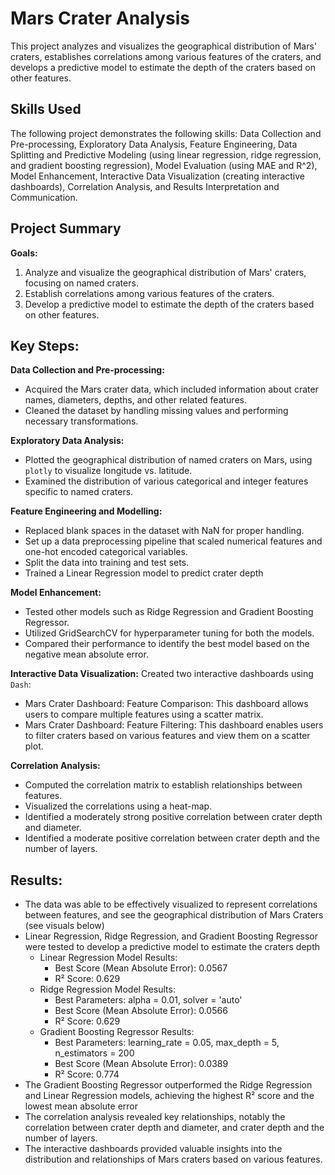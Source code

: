 # Mars Crater Analysis
This project analyzes and visualizes the geographical distribution of Mars' craters, establishes correlations among various features of the craters, and develops a predictive model to estimate the depth of the craters based on other features.

## Skills Used
The following project demonstrates the following skills: Data Collection and Pre-processing, Exploratory Data Analysis, Feature Engineering, Data Splitting and Predictive Modeling (using linear regression, ridge regression, and gradient boosting regression), Model Evaluation (using MAE and R^2), Model Enhancement, Interactive Data Visualization (creating interactive dashboards), Correlation Analysis, and Results Interpretation and Communication.

## Project Summary
**Goals:**
1. Analyze and visualize the geographical distribution of Mars' craters, focusing on named craters.
2. Establish correlations among various features of the craters.
3. Develop a predictive model to estimate the depth of the craters based on other features.

## Key Steps:
**Data Collection and Pre-processing:**
* Acquired the Mars crater data, which included information about crater names, diameters, depths, and other related features.
* Cleaned the dataset by handling missing values and performing necessary transformations.

**Exploratory Data Analysis:**
* Plotted the geographical distribution of named craters on Mars, using `plotly` to visualize longitude vs. latitude.
* Examined the distribution of various categorical and integer features specific to named craters.

**Feature Engineering and Modelling:**
* Replaced blank spaces in the dataset with NaN for proper handling.
* Set up a data preprocessing pipeline that scaled numerical features and one-hot encoded categorical variables.
* Split the data into training and test sets.
* Trained a Linear Regression model to predict crater depth

**Model Enhancement:**
* Tested other models such as Ridge Regression and Gradient Boosting Regressor.
* Utilized GridSearchCV for hyperparameter tuning for both the models.
* Compared their performance to identify the best model based on the negative mean absolute error.

**Interactive Data Visualization:**
Created two interactive dashboards using `Dash`:
* Mars Crater Dashboard: Feature Comparison: This dashboard allows users to compare multiple features using a scatter matrix.
* Mars Crater Dashboard: Feature Filtering: This dashboard enables users to filter craters based on various features and view them on a scatter plot.

**Correlation Analysis:**
* Computed the correlation matrix to establish relationships between features.
* Visualized the correlations using a heat-map.
* Identified a moderately strong positive correlation between crater depth and diameter. 
* Identified a moderate positive correlation between crater depth and the number of layers.

## Results:
* The data was able to be effectively visualized to represent correlations between features, and see the geographical distribution of Mars Craters (see visuals below)
* Linear Regression, Ridge Regression, and Gradient Boosting Regressor were tested to develop a predictive model to estimate the craters depth
  * Linear Regression Model Results:
      * Best Score (Mean Absolute Error):  0.0567
      * R² Score: 0.629
  * Ridge Regression Model Results:
      * Best Parameters: alpha = 0.01, solver = 'auto'
      * Best Score (Mean Absolute Error): 0.0566
      * R² Score: 0.629
  * Gradient Boosting Regressor Results:
      * Best Parameters: learning_rate = 0.05, max_depth = 5, n_estimators = 200
      * Best Score (Mean Absolute Error): 0.0389
      * R² Score: 0.774
* The Gradient Boosting Regressor outperformed the Ridge Regression and Linear Regression models, achieving the highest R² score and the lowest mean absolute error
* The correlation analysis revealed key relationships, notably the correlation between crater depth and diameter, and crater depth and the number of layers.
* The interactive dashboards provided valuable insights into the distribution and relationships of Mars craters based on various features.

